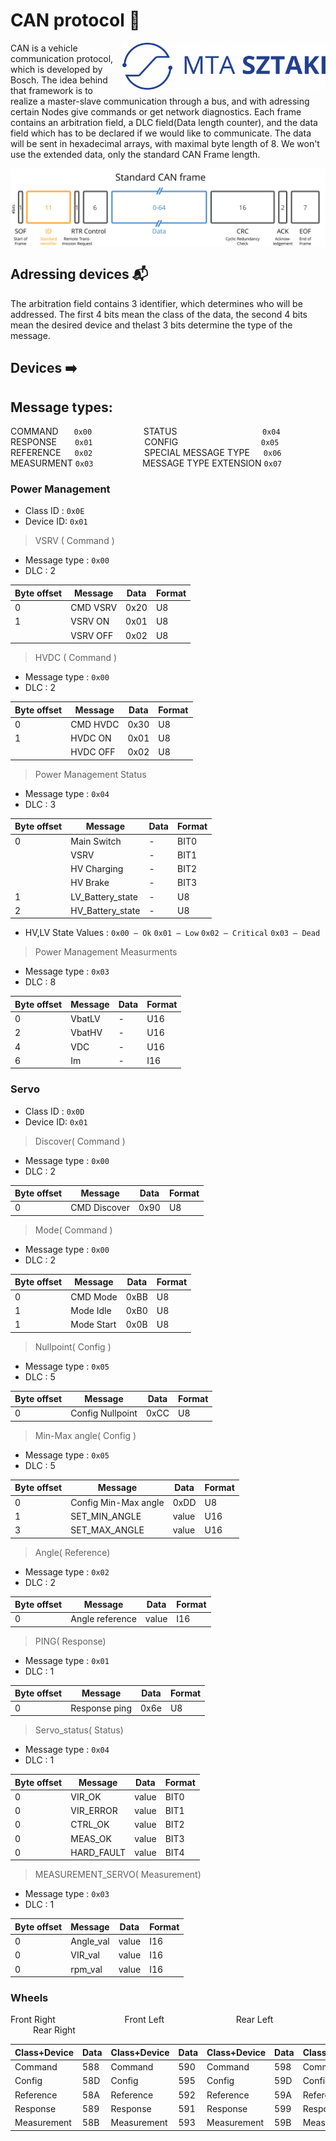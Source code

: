 # CAN protocol 📑

<img align="right" width="325" height="75" src="https://github.com/istvan-knab/jarmuiranyitas_2/blob/main/Old%20Documentation/Pictures/sztaki_logo_kek.png">

CAN is a vehicle communication protocol, which is developed by Bosch. The idea behind that framework is to realize a master-slave communication through a bus, and with adressing certain Nodes give commands or get network diagnostics. Each frame contains an arbitration field, a DLC field(Data length counter), and the data field which has to be declared if we would like to communicate. The data will be sent in hexadecimal arrays, with maximal byte length of 8. We won't use the extended data, only the standard CAN Frame length.

<img align="center" src="https://github.com/istvan-knab/jarmuiranyitas_2/blob/main/Old%20Documentation/Pictures/CAN-bus-frame-standard-message-SOF-ID-RTR-Control-Data-CRC-ACK-EOF.svg">

## Adressing devices 📬
The arbitration field contains 3 identifier, which determines who will be addressed. The first 4 bits mean the class of the data, the second 4 bits mean the desired device and thelast 3 bits determine the type of the message.

## Devices ➡️
## Message types: 

COMMAND &emsp;&ensp;`0x00` &emsp; &emsp; &emsp;&emsp;&ensp;&nbsp; STATUS &emsp; &emsp; &emsp;&emsp; &emsp; &emsp; &emsp; &ensp;  `0x04` </br>
RESPONSE &emsp;&ensp;  `0x01` &emsp; &emsp; &emsp; &emsp;&ensp; CONFIG &emsp; &emsp; &emsp;&emsp; &emsp; &emsp; &emsp; &ensp;`0x05` </br>
REFERENCE &emsp; `0x02` &emsp; &emsp; &emsp; &emsp;&ensp; SPECIAL MESSAGE TYPE &emsp; `0x06` </br>
MEASURMENT `0x03` &emsp; &emsp; &emsp;&emsp;&ensp; MESSAGE TYPE EXTENSION `0x07`



### Power Management
- Class ID :  `0x0E`
- Device ID: `0x01`

> VSRV ( Command )
- Message type :  `0x00`
- DLC : 2

|  Byte offset  |    Message    |     Data    |     Format   |
| ------------- | ------------- |-------------|--------------|
|      0        |    CMD VSRV   |    0x20     |      U8      |
|      1        |    VSRV ON    |    0x01     |      U8      |
|               |    VSRV OFF   |    0x02     |      U8      |

> HVDC ( Command )
- Message type :  `0x00`
- DLC : 2

|  Byte offset  |    Message    |     Data    |     Format   |
| ------------- | ------------- |-------------|--------------|
|      0        |    CMD HVDC   |    0x30     |      U8      |
|      1        |    HVDC ON    |    0x01     |      U8      |
|               |    HVDC OFF   |    0x02     |      U8      |
> Power Management Status
- Message type :  `0x04`
- DLC : 3

|  Byte offset  |    Message     |     Data    |     Format   |
| ------------- | -------------  |-------------|--------------|
|      0        |   Main Switch  |      -      |      BIT0    |
|               |      VSRV      |      -      |      BIT1    |
|               |   HV Charging  |      -      |      BIT2    |
|               |    HV Brake    |      -      |      BIT3    |
|        1      |LV_Battery_state|      -      |     U8       |
|        2      |HV_Battery_state|      -      |     U8       |
- HV,LV State Values : `0x00 – Ok` `0x01 – Low` `0x02 – Critical` `0x03 – Dead`

> Power Management Measurments
- Message type : `0x03`
- DLC : 8

|  Byte offset  |    Message     |     Data    |     Format   |
| ------------- | -------------  |-------------|--------------|
|      0        |   VbatLV       |      -      |      U16     |
|      2        |   VbatHV       |      -      |      U16     |
|      4        |   VDC          |      -      |      U16     |
|      6        |   Im           |      -      |      I16     |

### Servo
- Class ID :  `0x0D`
- Device ID: `0x01`

> Discover( Command )
- Message type :  `0x00`
- DLC : 2

|  Byte offset  |    Message    |     Data    |     Format   |
| ------------- | ------------- |-------------|--------------|
|      0        |  CMD Discover |    0x90     |      U8      |

> Mode( Command )
- Message type :  `0x00`
- DLC : 2

|  Byte offset  |    Message     |     Data    |     Format   |
| ------------- | -------------  |-------------|--------------|
|      0        |   CMD Mode     |    0xBB     |      U8      |
|      1        |   Mode Idle    |    0xB0     |      U8      |
|      1        |   Mode Start   |    0x0B     |      U8      |

> Nullpoint( Config )
- Message type :  `0x05`
- DLC : 5

|  Byte offset  |    Message    |     Data    |     Format   |
| ------------- | ------------- |-------------|--------------|
|      0        |  Config Nullpoint |    0xCC    |      U8      |

> Min-Max angle( Config )
- Message type :  `0x05`
- DLC : 5

|  Byte offset  |    Message     |     Data    |     Format   |
| ------------- | -------------  |-------------|--------------|
|      0        |   Config Min-Max angle    |    0xDD     |      U8      |
|      1        |   SET_MIN_ANGLE  |    value     |      U16      |
|      3        |   SET_MAX_ANGLE  |    value     |      U16     |


> Angle( Reference)
- Message type :  `0x02`
- DLC : 2

|  Byte offset  |    Message    |     Data    |     Format   |
| ------------- | ------------- |-------------|--------------|
|      0        |  Angle reference |    value    |      I16      |

> PING( Response)
- Message type :  `0x01`
- DLC : 1

|  Byte offset  |    Message    |     Data    |     Format   |
| ------------- | ------------- |-------------|--------------|
|      0        |  Response ping|    0x6e    |      U8      |

> Servo_status( Status)
- Message type :  `0x04`
- DLC : 1

|  Byte offset  |    Message     |     Data    |     Format   |
| ------------- | -------------  |-------------|--------------|
|      0        |   VIR_OK    |    value    |      BIT0    |
|      0        |   VIR_ERROR    |    value     |      BIT1    |
|      0        |   CTRL_OK   |    value     |      BIT2    | 
|      0        |   MEAS_OK   |    value     |      BIT3    |
|      0        |   HARD_FAULT  |    value     |      BIT4    |

> MEASUREMENT_SERVO( Measurement)
- Message type :  `0x03`
- DLC : 1

|  Byte offset  |    Message     |     Data    |     Format   |
| ------------- | -------------  |-------------|--------------|
|      0        |   Angle_val    |    value    |      I16     | 
|      0        |   VIR_val      |    value    |      I16     |
|      0        |   rpm_val      |    value    |      I16     | 
 
### Wheels
 Front Right &emsp; &emsp; &emsp; &emsp;&ensp;&emsp;&emsp;   Front Left &emsp; &emsp; &emsp;&ensp;&emsp; &emsp; &emsp;   Rear Left &emsp; &emsp; &emsp;&ensp;&emsp; &emsp; &emsp;   Rear Right

 |  Class+Device      |     Data      |  Class+Device      |     Data      | Class+Device       |     Data      |  Class+Device      |     Data      |
 | -------------      |  -------------|  -------------      |  -------------|-------------      |  -------------|  -------------     |  -------------|
 |      Command       |          588  |      Command       |          590  |      Command       |          598  |      Command       |          5A0  |
 |      Config        |         58D   |       Config        |         595   |      Config       |         59D   |       Config       |         5A5   |
 |      Reference     |         58A   |      Reference     |         592   |      Reference     |         59A   |      Reference     |         5A2   |
 |     Response       |         589   |     Response       |         591   |      Response      |         599   |     Response       |         5A1   | 
 |      Measurement   |         58B   |      Measurement   |         593   |      Measurement   |         59B   |      Measurement   |         5A3   |
 


